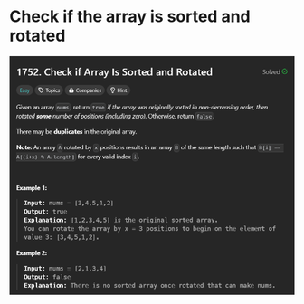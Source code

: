 # Check if the array is sorted and rotated

![problem statement screenshot](./problem_screenshot/1.png)

